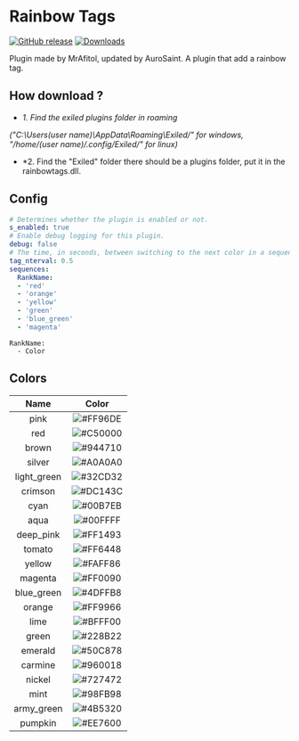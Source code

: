 # Rainbow Tags
[![GitHub release](https://flat.badgen.net/github/release/aurosaint/Rainbow-Tags)](https://github.com/aurosaint/Rainbow-Tags/releases/)
[![Downloads](https://img.shields.io/github/downloads/aurosaint/Rainbow-Tags/total)](https://github.com/aurosaint/Rainbow-Tags/releases)


Plugin made by MrAfitol, updated by AuroSaint.
A plugin that add a rainbow tag.
## How download ?
   - *1. Find the exiled plugins folder in roaming*
   
   *("C:\Users\(user name)\AppData\Roaming\Exiled/" for windows, "/home/(user name)/.config/Exiled/" for linux)*
  
   - *2. Find the "Exiled" folder there should be a plugins folder, put it in the rainbowtags.dll.
  
 ## Config
```yml
# Determines whether the plugin is enabled or not.
s_enabled: true
# Enable debug logging for this plugin.
debug: false
# The time, in seconds, between switching to the next color in a sequence.
tag_nterval: 0.5
sequences:
  RankName:
  - 'red'
  - 'orange'
  - 'yellow'
  - 'green'
  - 'blue_green'
  - 'magenta'
```
```
RankName:
  - Color
```
## Colors
Name | Color
:--------:|:------:
pink | ![#FF96DE](https://placehold.co/60x25/FF96DE/FF96DE.png)
red | ![#C50000](https://placehold.co/60x25/C50000/C50000.png)
brown | ![#944710](https://placehold.co/60x25/944710/944710.png)
silver | ![#A0A0A0](https://placehold.co/60x25/A0A0A0/A0A0A0.png)
light_green | ![#32CD32](https://placehold.co/60x25/32CD32/32CD32.png)
crimson | ![#DC143C](https://placehold.co/60x25/DC143C/DC143C.png)
cyan | ![#00B7EB](https://placehold.co/60x25/00B7EB/00B7EB.png)
aqua | ![#00FFFF](https://placehold.co/60x25/00FFFF/00FFFF.png)
deep_pink | ![#FF1493](https://placehold.co/60x25/FF1493/FF1493.png)
tomato | ![#FF6448](https://placehold.co/60x25/FF6448/FF6448.png)
yellow | ![#FAFF86](https://placehold.co/60x25/FAFF86/FAFF86.png)
magenta | ![#FF0090](https://placehold.co/60x25/FF0090/FF0090.png)
blue_green	 | ![#4DFFB8](https://placehold.co/60x25/4DFFB8/4DFFB8.png)
orange | ![#FF9966](https://placehold.co/60x25/FF9966/FF9966.png)
lime | ![#BFFF00](https://placehold.co/60x25/BFFF00/BFFF00.png)
green | ![#228B22](https://placehold.co/60x25/228B22/228B22.png)
emerald | ![#50C878](https://placehold.co/60x25/50C878/50C878.png)
carmine | ![#960018](https://placehold.co/60x25/960018/960018.png)
nickel | ![#727472](https://placehold.co/60x25/727472/727472.png)
mint | ![#98FB98](https://placehold.co/60x25/98FB98/98FB98.png)
army_green | ![#4B5320](https://placehold.co/60x25/4B5320/4B5320.png)
pumpkin	 | ![#EE7600](https://placehold.co/60x25/EE7600/EE7600.png)
